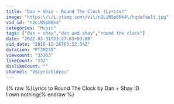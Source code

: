 ```yaml
---
title: "Dan + Shay - Round The Clock (Lyrics)"
image: "https:\/\/i.ytimg.com\/vi\/n2LiNSp6Nk4\/hqdefault.jpg"
vid_id: "n2LiNSp6Nk4"
categories: "Music"
tags: ["dan + shay","dan and shay","round the clock"]
date: "2022-03-31T23:27:03+03:00"
vid_date: "2016-12-26T03:32:54Z"
duration: "PT3M23S"
viewcount: "33363"
likeCount: "232"
dislikeCount: ""
channel: "VSLyricVideos"
---
```

{% raw %}Lyrics to Round The Clock by Dan + Shay :D<br />I own nothing{% endraw %}
